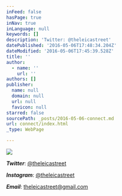 ```yaml
---
inFeed: false
hasPage: true
inNav: true
inLanguage: null
keywords: []
description: 'Twitter: @theleicastreet'
datePublished: '2016-05-06T17:48:34.204Z'
dateModified: '2016-05-06T17:45:39.528Z'
title: ''
author:
  - name: ''
    url: ''
authors: []
publisher:
  name: null
  domain: null
  url: null
  favicon: null
starred: false
sourcePath: _posts/2016-05-06-connect.md
url: connect/index.html
_type: WebPage

---
```

![](https://the-grid-user-content.s3-us-west-2.amazonaws.com/5105a953-36e5-40d8-ac40-46f0339c901e.png)

**_Twitter_**: [@theleicastreet][0]  

**_Instagram_**: [@theleicastreet][1]

**_Email_**: theleicastreet@gmail.com

[0]: https://twitter.com/theleicastreet
[1]: https://www.instagram.com/theleicastreet/